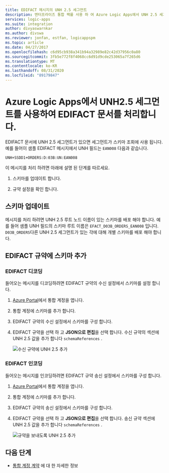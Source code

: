 ```yaml
---
title: EDIFACT 메시지의 UNH 2.5 세그먼트
description: 엔터프라이즈 통합 팩를 사용 하 여 Azure Logic Apps에서 UNH 2.5 세그먼트로 EDIFACT 메시지를 해결 합니다.
services: logic-apps
ms.suite: integration
author: divyaswarnkar
ms.author: divswa
ms.reviewer: jonfan, estfan, logicappspm
ms.topic: article
ms.date: 04/27/2017
ms.openlocfilehash: c6d95cb938a341b94a32989e82c42d37956c0a80
ms.sourcegitcommit: 3fb5e772f8f4068cc6d91d9cde253065a7f265d6
ms.translationtype: MT
ms.contentlocale: ko-KR
ms.lasthandoff: 08/31/2020
ms.locfileid: "89179847"
---
```

# <a name="handle-edifact-documents-with-unh25-segments-in-azure-logic-apps"></a>Azure Logic Apps에서 UNH2.5 세그먼트를 사용하여 EDIFACT 문서를 처리합니다.

EDIFACT 문서에 UNH 2.5 세그먼트가 있으면 세그먼트가 스키마 조회에 사용 됩니다. 예를 들어이 샘플 EDIFACT 메시지에서 UNH 필드는 `EAN008` 다음과 같습니다.

`UNH+SSDD1+ORDERS:D:03B:UN:EAN008`

이 메시지를 처리 하려면 아래에 설명 된 단계를 따르세요.

1. 스키마를 업데이트 합니다.

1. 규약 설정을 확인 합니다.

## <a name="update-the-schema"></a>스키마 업데이트

메시지를 처리 하려면 UNH 2.5 루트 노드 이름이 있는 스키마를 배포 해야 합니다. 예를 들어 샘플 UNH 필드의 스키마 루트 이름은 `EFACT_D03B_ORDERS_EAN008` 입니다. `D03B_ORDERS`다른 UNH 2.5 세그먼트가 있는 각에 대해 개별 스키마를 배포 해야 합니다.

## <a name="add-schema-to-edifact-agreement"></a>EDIFACT 규약에 스키마 추가

### <a name="edifact-decode"></a>EDIFACT 디코딩

들어오는 메시지를 디코딩하려면 EDIFACT 규약의 수신 설정에서 스키마를 설정 합니다.

1. [Azure Portal](https://portal.azure.com)에서 통합 계정을 엽니다.

1. 통합 계정에 스키마를 추가 합니다.

1. EDIFACT 규약의 수신 설정에서 스키마를 구성 합니다.

1. EDIFACT 규약을 선택 하 고 **JSON으로 편집**을 선택 합니다. 수신 규약의 섹션에 UNH 2.5 값을 추가 합니다 `schemaReferences` .

   ![수신 규약에 UNH 2.5 추가](./media/logic-apps-enterprise-integration-edifact_inputfile_unh2.5/image1.png)

### <a name="edifact-encode"></a>EDIFACT 인코딩

들어오는 메시지를 인코딩하려면 EDIFACT 규약 송신 설정에서 스키마를 구성 합니다.

1. [Azure Portal](https://portal.azure.com)에서 통합 계정을 엽니다.

1. 통합 계정에 스키마를 추가 합니다.

1. EDIFACT 규약의 송신 설정에서 스키마를 구성 합니다.

1. EDIFACT 규약을 선택 하 고 **JSON으로 편집**을 선택 합니다. 송신 규약 섹션에 UNH 2.5 값을 추가 합니다 `schemaReferences` .

   ![규약을 보내도록 UNH 2.5 추가](./media/logic-apps-enterprise-integration-edifact_inputfile_unh2.5/image2.png)

## <a name="next-steps"></a>다음 단계

* [통합 계정 계약](../logic-apps/logic-apps-enterprise-integration-agreements.md) 에 대 한 자세한 정보
